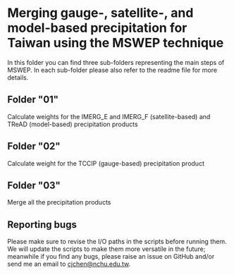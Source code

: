 # Merging gauge-, satellite-, and model-based precipitation for Taiwan using the MSWEP technique

In this folder you can find three sub-folders representing the main steps of MSWEP.
In each sub-folder please also refer to the readme file for more details.

## Folder "01"

Calculate weights for the IMERG_E and IMERG_F (satellite-based) and TReAD (model-based) precipitation products

## Folder "02"

Calculate weight for the TCCIP (gauge-based) precipitation product

## Folder "03"

Merge all the precipitation products

## Reporting bugs

Please make sure to revise the I/O paths in the scripts before running them.
We will update the scripts to make them more versatile in the future; meanwhile if you find any bugs, please raise an issue on GitHub and/or send me an email to [cjchen@nchu.edu.tw](mailto:cjchen@nchu.edu.tw).